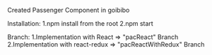 Created Passenger Component in goibibo

Installation:
1.npm install from the root
2.npm start

Branch:
1.Implementation with React => "pacReact" Branch
2.Implementation with react-redux => "pacReactWithRedux" Branch
